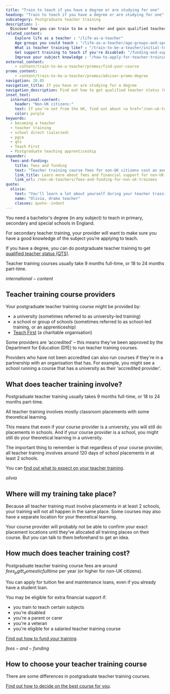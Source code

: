 ```yaml
---
title: "Train to teach if you have a degree or are studying for one"
heading: "Train to teach if you have a degree or are studying for one"
subcategory: Postgraduate teacher training
description: |-
  Discover how you can train to be a teacher and gain qualified teacher status (QTS) if you have a degree. Including school-led and university-led training.
related_content:
    Explore life as a teacher : "/life-as-a-teacher"
    Age groups you could teach : "/life-as-a-teacher/age-groups-and-specialisms/age-groups-you-could-teach"
    What is teacher training like? : "/train-to-be-a-teacher/initial-teacher-training"
    Get support training to teach if you're disabled: "/funding-and-support/if-youre-disabled"
    Improve your subject knowledge : "/how-to-apply-for-teacher-training/subject-knowledge-enhancement"
external_content:
    - content/train-to-be-a-teacher/promos/find-your-course
promo_content:
    - content/train-to-be-a-teacher/promos/adviser-promo-degree
navigation: 20.05
navigation_title: If you have or are studying for a degree
navigation_description: Find out how to get qualified teacher status (QTS) through postgraduate teacher training if you have a degree or you’re studying for one.
inset_text:
  international-content:
    header: "Non-UK citizens:"
    text: If you’re not from the UK, find out about <a href="/non-uk-teachers">training to teach in England as a non-UK citizen</a>.
    color: purple
keywords:
  - becoming a teacher
  - teacher training
  - school direct (salaried)
  - pgce
  - qts
  - Teach First
  - Postgraduate teaching apprenticeship
expander:
  fees-and-funding:
    title: fees and funding
    text: "Teacher training course fees for non-UK citizens cost an average of $fees_pgitt_internationalaverage$. Most non-UK citizens will not be eligible for tuition fee loans and maintenance loans. If you train to teach languages or physics, you may be eligible for a bursary or scholarship."
    link_title: Learn more about fees and financial support for non-UK trainee teachers.
    link_url: /non-uk-teachers/fees-and-funding-for-non-uk-trainees
quote:
  olivia:
    text: "You'll learn a lot about yourself during your teacher training year, and it 's the most rewarding journey to be on."
    name: "Olivia, drama teacher"
    classes: quote--indent
---
```


You need a bachelor's degree (in any subject) to teach in primary, secondary and special schools in England.

For secondary teacher training, your provider will want to make sure you have a good knowledge of the subject you’re applying to teach.

If you have a degree, you can do postgraduate teacher training to get [qualified teacher status (QTS)](/train-to-be-a-teacher/what-is-qts).

Teacher training courses usually take 9 months full-time, or 18 to 24 months part-time.

$international-content$

## Teacher training course providers

Your postgraduate teacher training course might be provided by: 

* a university (sometimes referred to as university-led training) 
* a school or group of schools (sometimes referred to as school-led training, or an apprenticeship) 
* [Teach First](https://www.teachfirst.org.uk/) (a charitable organisation)

Some providers are ‘accredited’ – this means they've been approved by the Department for Education (DfE) to run teacher training courses.

Providers who have not been accredited can also run courses if they're in a partnership with an organisation that has. For example, you might see a school running a course that has a university as their ‘accredited provider’.

## What does teacher training involve?

Postgraduate teacher training usually takes 9 months full-time, or 18 to 24 months part-time. 

All teacher training involves mostly classroom placements with some theoretical learning.  

This means that even if your course provider is a university, you will still do placements in schools. And if your course provider is a school, you might still do your theoretical learning in a university. 

The important thing to remember is that regardless of your course provider, all teacher training involves around 120 days of school placements in at least 2 schools.

You can [find out what to expect on your teacher training](/train-to-be-a-teacher/initial-teacher-training). 

$olivia$

## Where will my training take place?

Because all teacher training must involve placements in at least 2 schools, your training will not all happen in the same place. Some courses may also have a separate location for your theoretical learning. 

Your course provider will probably not be able to confirm your exact placement locations until they’ve allocated all training places on their course. But you can talk to them beforehand to get an idea.

## How much does teacher training cost?

Postgraduate teacher training course fees are around $fees_pgitt_domesticfulltime$ per year (or higher for non-UK citizens). 

You can apply for tuition fee and maintenance loans, even if you already have a student loan. 

You may be eligible for extra financial support if:

* you train to teach certain subjects
* you're disabled
* you're a parent or carer
* you're a veteran
* you're eligible for a salaried teacher training course

[Find out how to fund your training](/funding-and-support).

$fees-and-funding$

## How to choose your teacher training course

There are some differences in postgraduate teacher training courses. 

[Find out how to decide on the best course for you](/train-to-be-a-teacher/how-to-choose-your-teacher-training-course).

